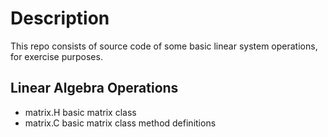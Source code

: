# Description

This repo consists of source code of some basic linear system operations, for exercise purposes.


## Linear Algebra Operations

- matrix.H
basic matrix class
- matrix.C
basic matrix class method definitions